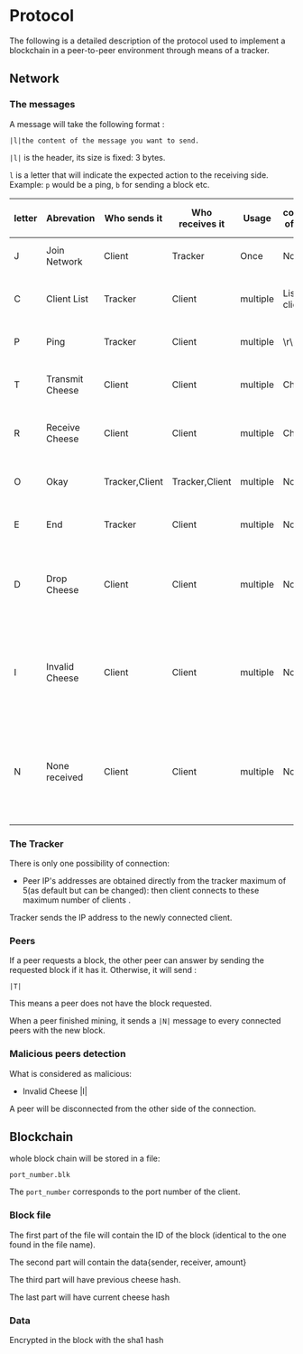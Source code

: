 # Protocol

The following is a detailed  description of the protocol used to implement a blockchain in a peer-to-peer environment through means of a tracker.


## Network

### The messages
A message will take the following format :

```
|l|the content of the message you want to send.
```

`|l|` is the header, its size is fixed: 3 bytes.

`l` is a letter that will indicate the expected action to the receiving  side. Example: `p` would be a ping, `b`  for sending a block etc.


|letter|Abrevation          |Who sends it     |Who receives it   |Usage      |content of msg    |Meaning                                                            |Format of the message          |
|------|--------------------|-----------------|------------------|-----------|------------------|-------------------------------------------------------------------|-------------------------------|
|J     |Join Network        |Client           |Tracker           |Once       |None              |to join the network                                                |list as ip and port            |
|C     |Client List         |Tracker          |Client            |multiple   |List of clients   |contains list of active clients.                                   |list of clients ip:port        |
|P     |Ping                |Tracker          |Client            |multiple   |\r\n              |to check if a client is active                                     |string                         |
|T     |Transmit Cheese     |Client           |Client            |multiple   |Cheese            |Sending cheese                                                     |python object using pickle     |
|R     |Receive Cheese      |Client           |Client            |multiple   |Cheese            |Receiving cheese                                                   |python object using pickle     |
|O     |Okay                |Tracker,Client   |Tracker,Client    |multiple   |None              |to let if the cheese is okay                                       |string                         |
|E     |End                 |Tracker          |Client            |multiple   |None              |end of the client list                                             |string                         |
|D     |Drop Cheese         |Client           |Client            |multiple   |None              |to let other clients that this client dropped cheese               |string                         |
|I     |Invalid Cheese      |Client           |Client            |multiple   |None              |to let other clients know that we received invalid cheese          |string                         |
|N     |None received       |Client           |Client            |multiple   |None              |a way to tell other clients we dont have what you are looking for  |string                         |
### The Tracker

There is only one possibility of connection:
- Peer IP's addresses are obtained directly from the tracker maximum of 5(as default but can be changed): then client connects to these maximum number of clients . 

Tracker sends the IP address to the newly connected client.

### Peers
If a peer requests a block, the other peer can answer by sending the requested block if it has it. Otherwise, it will send :
```
|T|
```
This means a peer does not have the block requested.

When a peer finished mining, it sends a `|N|` message to every connected peers with the new block.

### Malicious peers detection

What is considered as malicious:
- Invalid Cheese |I|

A peer will be disconnected from the other side of the connection.


## Blockchain

whole block chain will be stored in a file:
```
port_number.blk
```
The `port_number` corresponds to the port number of the client.

### Block file
The first part of the file will contain the ID of the block (identical to the one found in the file name).

The second part will contain the data{sender, receiver, amount}

The third part will have previous cheese hash.

The last part will have current cheese hash

### Data

Encrypted in the block with the sha1 hash
